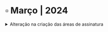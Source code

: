 # ▫️ Março | 2024

<details>

<summary>Alteração na criação das áreas de assinatura</summary>

A criação das áreas de assinatura dos signatários na tela [Novo Documento](../menu-superior/novo-documento.md) foi alterada. Agora, o usuário deve clicar no campo "Assinar como Pessoa Física" e "Assinar como Pessoa Jurídica" para criar as respectivas áreas e utilizar as setas e cursor para posicioná-las e redimensioná-las.&#x20;

Os detalhes da alteração podem ser conferidos na página [Novo Documento > Etapa 2: Configurar Campos > Campos Assinatura.](../menu-superior/novo-documento.md#campos-assinatura)

</details>
